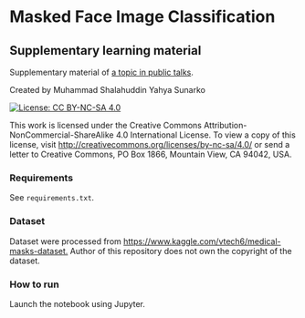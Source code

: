 # Masked Face Image Classification

## Supplementary learning material

Supplementary material of [a topic in public talks](https://github.com/muhammadsyahyas/masked-face-image-classification/blob/master/AI%20Solution%20to%20Fight%20Today's%20Pandemic%20-%20Shalahuddin%20Yahya%20%40%20Hacktiv8%2C%2011-06-2020.pdf).

Created by Muhammad Shalahuddin Yahya Sunarko

[![License: CC BY-NC-SA 4.0](https://licensebuttons.net/l/by-nc-sa/4.0/80x15.png)](https://creativecommons.org/licenses/by-nc-sa/4.0/)

This work is licensed under the Creative Commons Attribution-NonCommercial-ShareAlike 4.0 International License. To view a copy of this license, visit <http://creativecommons.org/licenses/by-nc-sa/4.0/> or send a letter to Creative Commons, PO Box 1866, Mountain View, CA 94042, USA.

### Requirements

See `requirements.txt`.

### Dataset

Dataset were processed from <https://www.kaggle.com/vtech6/medical-masks-dataset.> Author of this repository does not own the copyright of the dataset.

### How to run

Launch the notebook using Jupyter.
